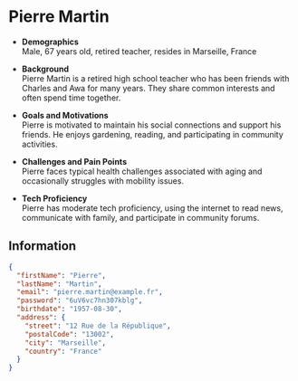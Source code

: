 # Pierre Martin

- **Demographics**
  <br>
  Male, 67 years old, retired teacher, resides in Marseille, France

- **Background**
  <br>
  Pierre Martin is a retired high school teacher who has been friends with Charles and Awa for many years. They share
  common interests and often spend time together.

- **Goals and Motivations**
  <br>
  Pierre is motivated to maintain his social connections and support his friends. He enjoys gardening, reading, and
  participating in community activities.

- **Challenges and Pain Points**
  <br>
  Pierre faces typical health challenges associated with aging and occasionally struggles with mobility issues.

- **Tech Proficiency**
  <br>
  Pierre has moderate tech proficiency, using the internet to read news, communicate with family, and participate in
  community forums.

## Information

```json
{
  "firstName": "Pierre",
  "lastName": "Martin",
  "email": "pierre.martin@example.fr",
  "password": "6uV6vc7hn307kblg",
  "birthdate": "1957-08-30",
  "address": {
    "street": "12 Rue de la République",
    "postalCode": "13002",
    "city": "Marseille",
    "country": "France"
  }
}
```

